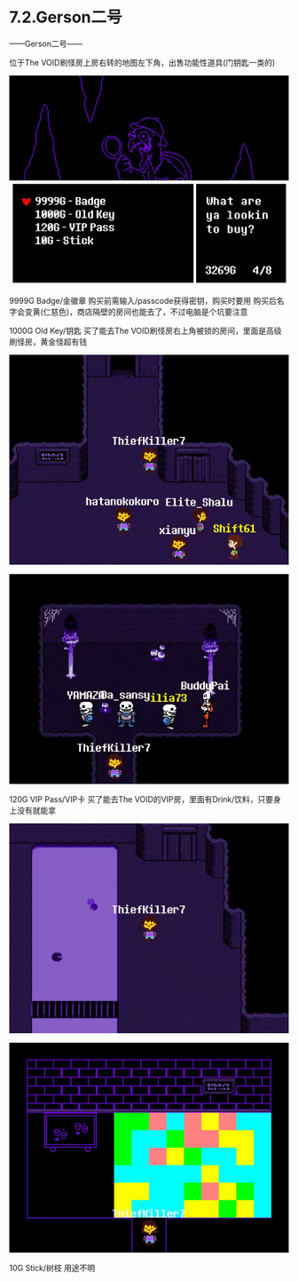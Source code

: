 # 7.2.Gerson二号

——Gerson二号——

位于The VOID刷怪房上房右转的地图左下角，出售功能性道具(门钥匙一类的)

![Gerson二号](Gerson二号.jpg)

9999G Badge/金徽章
购买前需输入/passcode获得密钥，购买时要用
购买后名字会变黄(仁慈色)，商店隔壁的房间也能去了，不过电脑是个坑要注意



1000G Old Key/钥匙
买了能去The VOID刷怪房右上角被锁的房间，里面是高级刷怪房，黄金怪超有钱

![高级刷怪房1](高级刷怪房1.jpg)

![高级刷怪房2](高级刷怪房2.jpg)



120G VIP Pass/VIP卡
买了能去The VOID的VIP房，里面有Drink/饮料，只要身上没有就能拿

![VIP卡1](VIP卡1.jpg)

![VIP卡2](VIP卡2.jpg)



10G Stick/树枝
用途不明

​	